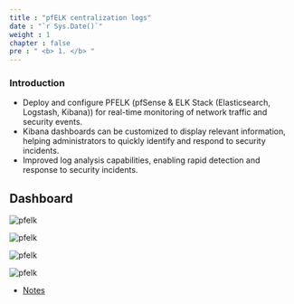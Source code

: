 ```yaml
---
title : "pfELK centralization logs"
date : "`r Sys.Date()`" 
weight : 1 
chapter : false
pre : " <b> 1. </b> "
---
```


### Introduction 

- Deploy and configure PFELK (pfSense & ELK Stack (Elasticsearch, Logstash, Kibana)) for real-time monitoring of network traffic and security events.
- Kibana dashboards can be customized to display relevant information, helping administrators to quickly identify and respond to security incidents.
- Improved log analysis capabilities, enabling rapid detection and response to security incidents.

## Dashboard

![pfelk](/projects/images/pfelk/1.JPG?featherlight=false&width=90pc)

![pfelk](/projects/images/pfelk/2.JPG?featherlight=false&width=90pc)

![pfelk](/projects/images/pfelk/3.JPG?featherlight=false&width=90pc)

![pfelk](/projects/images/pfelk/4.JPG?featherlight=false&width=90pc)

- [Notes](1.1-notes/)

